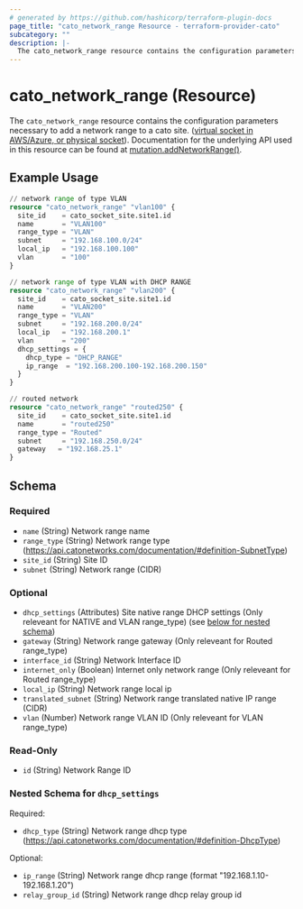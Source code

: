 ```yaml
---
# generated by https://github.com/hashicorp/terraform-plugin-docs
page_title: "cato_network_range Resource - terraform-provider-cato"
subcategory: ""
description: |-
  The cato_network_range resource contains the configuration parameters necessary to add a network range to a cato site. (virtual socket in AWS/Azure, or physical socket https://support.catonetworks.com/hc/en-us/articles/4413280502929-Working-with-X1500-X1600-and-X1700-Socket-Sites). Documentation for the underlying API used in this resource can be found at mutation.addNetworkRange() https://api.catonetworks.com/documentation/#mutation-site.addNetworkRange.
---
```


# cato_network_range (Resource)

The `cato_network_range` resource contains the configuration parameters necessary to add a network range to a cato site. ([virtual socket in AWS/Azure, or physical socket](https://support.catonetworks.com/hc/en-us/articles/4413280502929-Working-with-X1500-X1600-and-X1700-Socket-Sites)). Documentation for the underlying API used in this resource can be found at [mutation.addNetworkRange()](https://api.catonetworks.com/documentation/#mutation-site.addNetworkRange).

## Example Usage

```terraform
// network range of type VLAN
resource "cato_network_range" "vlan100" {
  site_id    = cato_socket_site.site1.id
  name       = "VLAN100"
  range_type = "VLAN"
  subnet     = "192.168.100.0/24"
  local_ip   = "192.168.100.100"
  vlan       = "100"
}

// network range of type VLAN with DHCP RANGE
resource "cato_network_range" "vlan200" {
  site_id    = cato_socket_site.site1.id
  name       = "VLAN200"
  range_type = "VLAN"
  subnet     = "192.168.200.0/24"
  local_ip   = "192.168.200.1"
  vlan       = "200"
  dhcp_settings = {
    dhcp_type = "DHCP_RANGE"
    ip_range  = "192.168.200.100-192.168.200.150"
  }
}

// routed network 
resource "cato_network_range" "routed250" {
  site_id    = cato_socket_site.site1.id
  name       = "routed250"
  range_type = "Routed"
  subnet     = "192.168.250.0/24"
  gateway   = "192.168.25.1"
}
```

<!-- schema generated by tfplugindocs -->
## Schema

### Required

- `name` (String) Network range name
- `range_type` (String) Network range type (https://api.catonetworks.com/documentation/#definition-SubnetType)
- `site_id` (String) Site ID
- `subnet` (String) Network range (CIDR)

### Optional

- `dhcp_settings` (Attributes) Site native range DHCP settings (Only releveant for NATIVE and VLAN range_type) (see [below for nested schema](#nestedatt--dhcp_settings))
- `gateway` (String) Network range gateway (Only releveant for Routed range_type)
- `interface_id` (String) Network Interface ID
- `internet_only` (Boolean) Internet only network range (Only releveant for Routed range_type)
- `local_ip` (String) Network range local ip
- `translated_subnet` (String) Network range translated native IP range (CIDR)
- `vlan` (Number) Network range VLAN ID (Only releveant for VLAN range_type)

### Read-Only

- `id` (String) Network Range ID

<a id="nestedatt--dhcp_settings"></a>
### Nested Schema for `dhcp_settings`

Required:

- `dhcp_type` (String) Network range dhcp type (https://api.catonetworks.com/documentation/#definition-DhcpType)

Optional:

- `ip_range` (String) Network range dhcp range (format "192.168.1.10-192.168.1.20")
- `relay_group_id` (String) Network range dhcp relay group id

